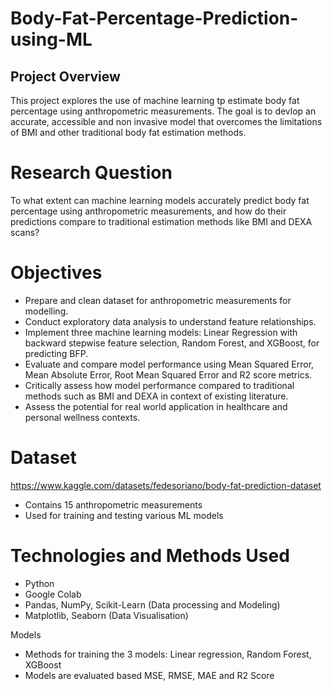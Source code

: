 # Body-Fat-Percentage-Prediction-using-ML
## Project Overview  
This project explores the use of machine learning tp estimate body fat percentage using anthropometric measurements. The goal is to devlop an accurate, accessible and non invasive model that overcomes the limitations of BMI and other traditional body fat estimation methods.

# Research Question
To what extent can machine learning models accurately predict body fat percentage using anthropometric measurements, and how do their predictions compare to traditional estimation methods like BMI and DEXA scans?

# Objectives
-	Prepare and clean dataset for anthropometric measurements for modelling.
-	Conduct exploratory data analysis to understand feature relationships.
-	Implement three machine learning models: Linear Regression with backward stepwise feature selection, Random Forest, and XGBoost, for predicting BFP.
-	Evaluate and compare model performance using Mean Squared Error, Mean Absolute Error, Root Mean Squared Error and R2 score metrics.
-	Critically assess how model performance compared to traditional methods such as BMI and DEXA in context of existing literature.
-	Assess the potential for real world application in healthcare and personal wellness contexts.

# Dataset
https://www.kaggle.com/datasets/fedesoriano/body-fat-prediction-dataset
- Contains 15 anthropometric measurements 
- Used for training and testing various ML models

# Technologies and Methods Used
- Python
- Google Colab
- Pandas, NumPy, Scikit-Learn (Data processing and Modeling)
- Matplotlib, Seaborn (Data Visualisation)

Models
- Methods for training the 3 models: Linear regression, Random Forest, XGBoost
- Models are evaluated based MSE, RMSE, MAE and R2 Score

